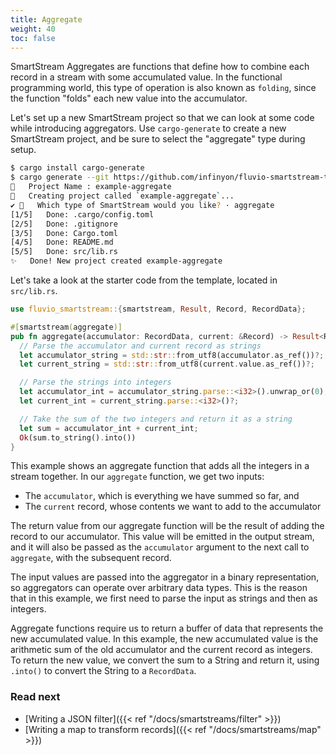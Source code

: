 ```yaml
---
title: Aggregate
weight: 40
toc: false
---
```


SmartStream Aggregates are functions that define how to combine each record
in a stream with some accumulated value. In the functional programming world,
this type of operation is also known as `folding`, since the function "folds"
each new value into the accumulator.

Let's set up a new SmartStream project so that we can look at some code while
introducing aggregators. Use `cargo-generate` to create a new SmartStream project,
and be sure to select the "aggregate" type during setup.

```bash
$ cargo install cargo-generate
$ cargo generate --git https://github.com/infinyon/fluvio-smartstream-template
🤷   Project Name : example-aggregate
🔧   Creating project called `example-aggregate`...
✔ 🤷   Which type of SmartStream would you like? · aggregate
[1/5]   Done: .cargo/config.toml
[2/5]   Done: .gitignore
[3/5]   Done: Cargo.toml
[4/5]   Done: README.md
[5/5]   Done: src/lib.rs
✨   Done! New project created example-aggregate
```

Let's take a look at the starter code from the template, located in `src/lib.rs`.

```rust
use fluvio_smartstream::{smartstream, Result, Record, RecordData};

#[smartstream(aggregate)]
pub fn aggregate(accumulator: RecordData, current: &Record) -> Result<RecordData> {
  // Parse the accumulator and current record as strings
  let accumulator_string = std::str::from_utf8(accumulator.as_ref())?;
  let current_string = std::str::from_utf8(current.value.as_ref())?;

  // Parse the strings into integers
  let accumulator_int = accumulator_string.parse::<i32>().unwrap_or(0);
  let current_int = current_string.parse::<i32>()?;

  // Take the sum of the two integers and return it as a string
  let sum = accumulator_int + current_int;
  Ok(sum.to_string().into())
}
```

This example shows an aggregate function that adds all the integers in a stream
together. In our `aggregate` function, we get two inputs:

- The `accumulator`, which is everything we have summed so far, and
- The `current` record, whose contents we want to add to the accumulator

The return value from our aggregate function will be the result of adding the record
to our accumulator. This value will be emitted in the output stream, and it will also
be passed as the `accumulator` argument to the next call to `aggregate`, with the subsequent record.

The input values are passed into the aggregator in a binary representation, so
aggregators can operate over arbitrary data types. This is the reason that in this example,
we first need to parse the input as strings and then as integers.

Aggregate functions require us to return a buffer of data that represents
the new accumulated value. In this example, the new accumulated value is the
arithmetic sum of the old accumulator and the current record as integers. To
return the new value, we convert the sum to a String and return it, using `.into()`
to convert the String to a `RecordData`.

### Read next

- [Writing a JSON filter]({{< ref "/docs/smartstreams/filter" >}})
- [Writing a map to transform records]({{< ref "/docs/smartstreams/map" >}})

